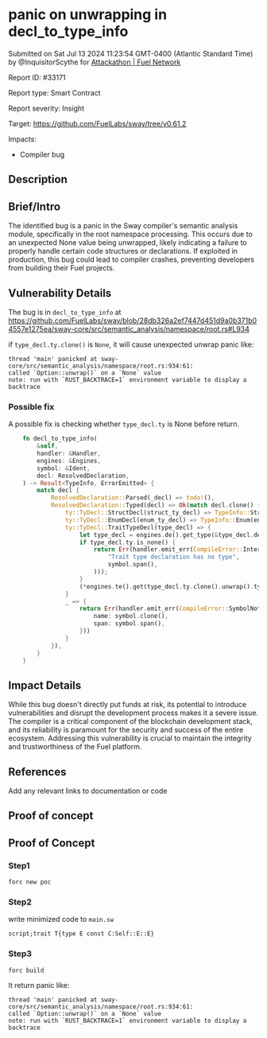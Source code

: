 
# panic on unwrapping in decl_to_type_info

Submitted on Sat Jul 13 2024 11:23:54 GMT-0400 (Atlantic Standard Time) by @InquisitorScythe for [Attackathon | Fuel Network](https://immunefi.com/bounty/fuel-network-attackathon/)

Report ID: #33171

Report type: Smart Contract

Report severity: Insight

Target: https://github.com/FuelLabs/sway/tree/v0.61.2

Impacts:
- Compiler bug

## Description
## Brief/Intro
The identified bug is a panic in the Sway compiler's semantic analysis module, specifically in the root namespace processing. This occurs due to an unexpected None value being unwrapped, likely indicating a failure to properly handle certain code structures or declarations. If exploited in production, this bug could lead to compiler crashes, preventing developers from building their Fuel projects.

## Vulnerability Details
The bug is in `decl_to_type_info` at https://github.com/FuelLabs/sway/blob/28db326a2ef7447d451d9a0b371b04557e1275ea/sway-core/src/semantic_analysis/namespace/root.rs#L934

if `type_decl.ty.clone()` is `None`, it will cause unexpected unwrap panic like: 
```
thread 'main' panicked at sway-core/src/semantic_analysis/namespace/root.rs:934:61:
called `Option::unwrap()` on a `None` value
note: run with `RUST_BACKTRACE=1` environment variable to display a backtrace
```

### Possible fix
A possible fix is checking whether `type_decl.ty` is None before return.
```rust
    fn decl_to_type_info(
        &self,
        handler: &Handler,
        engines: &Engines,
        symbol: &Ident,
        decl: ResolvedDeclaration,
    ) -> Result<TypeInfo, ErrorEmitted> {
        match decl {
            ResolvedDeclaration::Parsed(_decl) => todo!(),
            ResolvedDeclaration::Typed(decl) => Ok(match decl.clone() {
                ty::TyDecl::StructDecl(struct_ty_decl) => TypeInfo::Struct(struct_ty_decl.decl_id),
                ty::TyDecl::EnumDecl(enum_ty_decl) => TypeInfo::Enum(enum_ty_decl.decl_id),
                ty::TyDecl::TraitTypeDecl(type_decl) => {
                    let type_decl = engines.de().get_type(&type_decl.decl_id);
                    if type_decl.ty.is_none() {
                        return Err(handler.emit_err(CompileError::Internal(
                            "Trait type declaration has no type",
                            symbol.span(),
                        )));
                    }
                    (*engines.te().get(type_decl.ty.clone().unwrap().type_id)).clone()
                }
                _ => {
                    return Err(handler.emit_err(CompileError::SymbolNotFound {
                        name: symbol.clone(),
                        span: symbol.span(),
                    }))
                }
            }),
        }
    }
```


## Impact Details
While this bug doesn't directly put funds at risk, its potential to introduce vulnerabilities and disrupt the development process makes it a severe issue. The compiler is a critical component of the blockchain development stack, and its reliability is paramount for the security and success of the entire ecosystem. Addressing this vulnerability is crucial to maintain the integrity and trustworthiness of the Fuel platform.

## References
Add any relevant links to documentation or code

        
## Proof of concept
## Proof of Concept
### Step1
```
forc new poc
```
### Step2
write minimized code to `main.sw`
```
script;trait T{type E const C:Self::E::E}
``` 
### Step3
```
forc build
```
It return panic like: 
```
thread 'main' panicked at sway-core/src/semantic_analysis/namespace/root.rs:934:61:
called `Option::unwrap()` on a `None` value
note: run with `RUST_BACKTRACE=1` environment variable to display a backtrace
```
